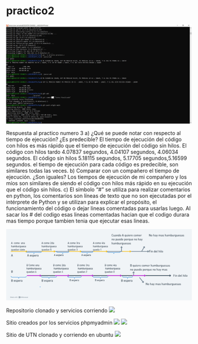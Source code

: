 # practico2
<img src="./tp2/AOS2024tp2.jpg"/>

Respuesta al practico numero 3
a) ¿Qué se puede notar con respecto al tiempo de ejecución? ¿Es predecible? 
El tiempo de ejecución del código con hilos es más rápido que el tiempo de ejecución del código sin hilos. El código con hilos tardo 4.07837 segundos, 4.04107 segundos, 4.06034 segundos. El código sin hilos 5.18115 segundos, 5.17705 segundos,5.16599 segundos. el tiempo de ejecución para cada código es predecible, son similares todas las veces.
 b) Comparar con un compañero el tiempo de ejecución. ¿Son iguales? 
Los tiempos de ejecución de mi compañero y los míos son similares de siendo el código con hilos más rápido en su ejecución que el código sin hilos. 
c) El símbolo “#” se utiliza para realizar comentarios en python, los comentarios son líneas de texto que no son ejecutadas por el intérprete de Python y se utilizan para explicar el propósito, el funcionamiento del código o dejar lineas comentadas para usarlas luego. 
Al sacar los # del codigo esas lineas comentadas hacian que el codigo durara mas tiempo porque tambien tenia que ejecutar esas lineas.

<img src="./tp3/Procesos_hamburguesa.png"/>



Repositorio clonado y servicios corriendo
<img src=".\\wsl.localhost\Ubuntu-20.04\home\samanta\ASO2024TPs\tp4\tp4ASO.png"/>

Sitio  creados por  los servicios phpmyadmin
<img src="\\wsl.localhost\Ubuntu-20.04\home\samanta\ASO2024TPs\tp4\ASOPP.png"/>
<img src="\\wsl.localhost\Ubuntu-20.04\home\samanta\ASO2024TPs\tp4\ASOTP4s"/>

Sitio de UTN clonado y corriendo en ubuntu
<img src=".\\wsl.localhost\Ubuntu-20.04\home\samanta\ASO2024TPs\tp4\pag_clon_utn.png"/>



